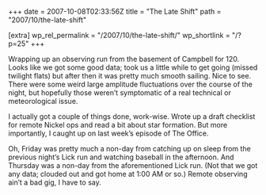 +++
date = 2007-10-08T02:33:56Z
title = "The Late Shift"
path = "2007/10/the-late-shift"

[extra]
wp_rel_permalink = "/2007/10/the-late-shift/"
wp_shortlink = "/?p=25"
+++

Wrapping up an observing run from the basement of Campbell for 120. Looks like
we got some good data; took us a little while to get going (missed twilight
flats) but after then it was pretty much smooth sailing. Nice to see. There
were some weird large amplitude fluctuations over the course of the night, but
hopefully those weren’t symptomatic of a real technical or meteorological
issue.

I actually got a couple of things done, work-wise. Wrote up a draft checklist
for remote Nickel ops and read a bit about star formation. But more
importantly, I caught up on last week’s episode of The Office.

Oh, Friday was pretty much a non-day from catching up on sleep from the
previous night’s Lick run and watching baseball in the afternoon. And Thursday
was a non-day from the aforementioned Lick run. (Not that we got any data;
clouded out and got home at 1:00 AM or so.) Remote observing ain’t a bad gig,
I have to say.
